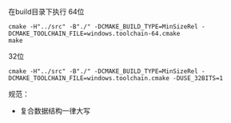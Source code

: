 在build目录下执行
64位
```
cmake -H"../src" -B"./" -DCMAKE_BUILD_TYPE=MinSizeRel -DCMAKE_TOOLCHAIN_FILE=windows.toolchain-64.cmake
make
```
32位
```
cmake -H"../src" -B"./" -DCMAKE_BUILD_TYPE=MinSizeRel -DCMAKE_TOOLCHAIN_FILE=windows.toolchain.cmake -DUSE_32BITS=1
```
规范：
- 复合数据结构一律大写
